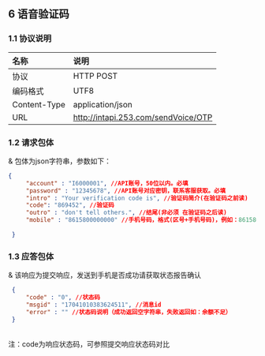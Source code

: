 ## 6 语音验证码

### 1.1 协议说明

|名称|说明|
|:---|:---|
|协议|HTTP POST|
|编码格式|UTF8|
|Content-Type|application/json|
|URL|http://intapi.253.com/sendVoice/OTP|

### 1.2 请求包体

& 包体为json字符串，参数如下：
```json
{
     "account" : "I6000001", //API账号，50位以内。必填
     "password" : "12345678", //API账号对应密钥，联系客服获取。必填
     "intro" : "Your verification code is", //验证码简介(在验证码之前读)
     "code": "869452", //验证码
     "outro" : "don't tell others.", //结尾(非必须 在验证码之后读)
     "mobile" : "8615800000000" //手机号码，格式(区号+手机号码)，例如：8615800000000，<br/> 其中86为中国的区号，区号前不使用00开头,15800000000为接收短信的真实手机号码。5-20位。必填
     
 }
 ```
### 1.3 应答包体

& 该响应为提交响应，发送到手机是否成功请获取状态报告确认
```json
 {
     "code" : "0", //状态码
     "msgid" : "17041010383624511", //消息id
     "error" : "" //状态码说明（成功返回空字符串，失败返回如：余额不足）
 }
 ```
 <br/>
 注：code为响应状态码，可参照提交响应状态码对比

